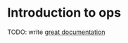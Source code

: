 # Introduction to ops

TODO: write [great documentation](http://jacobian.org/writing/great-documentation/what-to-write/)

